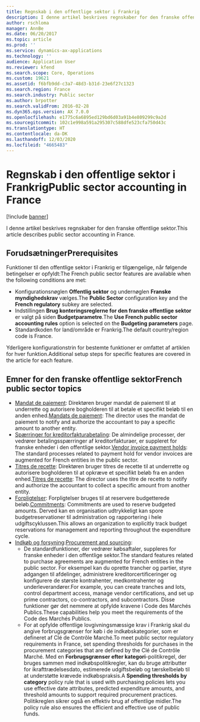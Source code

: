 ```yaml
---
title: Regnskab i den offentlige sektor i Frankrig
description: I denne artikel beskrives regnskaber for den franske offentlige sektor.
author: rschloma
manager: AnnBe
ms.date: 06/20/2017
ms.topic: article
ms.prod: ''
ms.service: dynamics-ax-applications
ms.technology: ''
audience: Application User
ms.reviewer: kfend
ms.search.scope: Core, Operations
ms.custom: 19621
ms.assetid: f6bfb9dd-c3a7-48d3-b31d-23e6f27c1323
ms.search.region: France
ms.search.industry: Public sector
ms.author: brpotter
ms.search.validFrom: 2016-02-28
ms.dyn365.ops.version: AX 7.0.0
ms.openlocfilehash: e1775c6a6895ed129bd6d03a91b4e809299c9a2d
ms.sourcegitcommit: 102c1e998a591a295307c588dfe523cfa750d43c
ms.translationtype: HT
ms.contentlocale: da-DK
ms.lasthandoff: 12/03/2020
ms.locfileid: "4665483"
---
```

# <a name="public-sector-accounting-in-france"></a><span data-ttu-id="17824-103">Regnskab i den offentlige sektor i Frankrig</span><span class="sxs-lookup"><span data-stu-id="17824-103">Public sector accounting in France</span></span>

[!include [banner](../includes/banner.md)]

<span data-ttu-id="17824-104">I denne artikel beskrives regnskaber for den franske offentlige sektor.</span><span class="sxs-lookup"><span data-stu-id="17824-104">This article describes public sector accounting in France.</span></span>

## <a name="prerequisites"></a><span data-ttu-id="17824-105">Forudsætninger</span><span class="sxs-lookup"><span data-stu-id="17824-105">Prerequisites</span></span>

<span data-ttu-id="17824-106">Funktioner til den offentlige sektor i Frankrig er tilgængelige, når følgende betingelser er opfyldt:</span><span class="sxs-lookup"><span data-stu-id="17824-106">The French public sector features are available when the following conditions are met:</span></span>

-   <span data-ttu-id="17824-107">Konfigurationsnøglen **Offentlig sektor** og undernøglen **Franske myndighedskrav** vælges.</span><span class="sxs-lookup"><span data-stu-id="17824-107">The **Public Sector** configuration key and the **French regulatory** subkey are selected.</span></span>
-   <span data-ttu-id="17824-108">Indstillingen **Brug konteringsreglerne for den franske offentlige sektor** er valgt på siden **Budgetparametre**.</span><span class="sxs-lookup"><span data-stu-id="17824-108">The **Use French public sector accounting rules** option is selected on the **Budgeting parameters** page.</span></span>
-   <span data-ttu-id="17824-109">Standardkoden for land/område er Frankrig.</span><span class="sxs-lookup"><span data-stu-id="17824-109">The default country/region code is France.</span></span>

<span data-ttu-id="17824-110">Yderligere konfigurationstrin for bestemte funktioner er omfattet af artiklen for hver funktion.</span><span class="sxs-lookup"><span data-stu-id="17824-110">Additional setup steps for specific features are covered in the article for each feature.</span></span>

## <a name="french-public-sector-topics"></a><span data-ttu-id="17824-111">Emner for den franske offentlige sektor</span><span class="sxs-lookup"><span data-stu-id="17824-111">French public sector topics</span></span>
-   <span data-ttu-id="17824-112">[Mandat de paiement](emea-fra-mandats-de-paiement.md): Direktøren bruger mandat de paiement til at underrette og autorisere bogholderen til at betale et specifikt beløb til en anden enhed.</span><span class="sxs-lookup"><span data-stu-id="17824-112">[Mandats de paiement](emea-fra-mandats-de-paiement.md): The director uses the mandat de paiement to notify and authorize the accountant to pay a specific amount to another entity.</span></span>
-   <span data-ttu-id="17824-113">[Spærringer for kreditorfakturabetaling](emea-fra-vendor-invoice-payment-holds-public-sector.md): De almindelige processer, der vedrører betalingsspærringer af kreditorfakturaer, er suppleret for franske enheder i den offentlige sektor.</span><span class="sxs-lookup"><span data-stu-id="17824-113">[Vendor invoice payment holds](emea-fra-vendor-invoice-payment-holds-public-sector.md): The standard processes related to payment hold for vendor invoices are augmented for French entities in the public sector.</span></span>
-   <span data-ttu-id="17824-114">[Titres de recette](emea-fra-titres-de-recette-public-sector.md): Direktøren bruger titres de recette til at underrette og autorisere bogholderen til at opkræve et specifikt beløb fra en anden enhed.</span><span class="sxs-lookup"><span data-stu-id="17824-114">[Titres de recette](emea-fra-titres-de-recette-public-sector.md): The director uses the titre de recette to notify and authorize the accountant to collect a specific amount from another entity.</span></span>
-   <span data-ttu-id="17824-115">[Forpligtelser](emea-fra-commitments-public-sector.md): Forpligtelser bruges til at reservere budgetterede beløb.</span><span class="sxs-lookup"><span data-stu-id="17824-115">[Commitments](emea-fra-commitments-public-sector.md): Commitments are used to reserve budgeted amounts.</span></span> <span data-ttu-id="17824-116">Derved kan en organisation udtrykkeligt kan spore budgetreservationer til administration og rapportering i hele udgiftscyklussen.</span><span class="sxs-lookup"><span data-stu-id="17824-116">This allows an organization to explicitly track budget reservations for management and reporting throughout the expenditure cycle.</span></span>
-   <span data-ttu-id="17824-117">[Indkøb og forsyning](emea-fra-procurement-sourcing-public-sector.md):</span><span class="sxs-lookup"><span data-stu-id="17824-117">[Procurement and sourcing](emea-fra-procurement-sourcing-public-sector.md):</span></span>
    -   <span data-ttu-id="17824-118">De standardfunktioner, der vedrører købsaftaler, suppleres for franske enheder i den offentlige sektor.</span><span class="sxs-lookup"><span data-stu-id="17824-118">The standard features related to purchase agreements are augmented for French entities in the public sector.</span></span> <span data-ttu-id="17824-119">For eksempel kan du oprette trancher og partier, styre adgangen til afdelinger, administrere kreditorcertificeringer og konfigurere de største kontrahenter, medkontrahenter og underleverandører.</span><span class="sxs-lookup"><span data-stu-id="17824-119">For example, you can create tranches and lots, control department access, manage vendor certifications, and set up prime contractors, co-contractors, and subcontractors.</span></span> <span data-ttu-id="17824-120">Disse funktioner gør det nemmere at opfylde kravene i Code des Marchés Publics.</span><span class="sxs-lookup"><span data-stu-id="17824-120">These capabilities help you meet the requirements of the Code des Marchés Publics.</span></span>
    -   <span data-ttu-id="17824-121">For at opfylde offentlige lovgivningsmæssige krav i Frankrig skal du angive forbrugsgrænser for køb i de indkøbskategorier, som er defineret af Clé de Contrôle Marché.</span><span class="sxs-lookup"><span data-stu-id="17824-121">To meet public sector regulatory requirements in France, set spending thresholds for purchases in the procurement categories that are defined by the Clé de Contrôle Marché.</span></span> <span data-ttu-id="17824-122">Med en **Forbrugsgrænser efter kategori**-politikregel, der bruges sammen med indkøbspolitikregler, kan du bruge attributter for ikrafttrædelsesdato, estimerede udgiftsbeløb og tærskelbeløb til at understøtte krævede indkøbspraksis.</span><span class="sxs-lookup"><span data-stu-id="17824-122">A **Spending thresholds by category** policy rule that is used with purchasing policies lets you use effective date attributes, predicted expenditure amounts, and threshold amounts to support required procurement practices.</span></span> <span data-ttu-id="17824-123">Politikreglen sikrer også en effektiv brug af offentlige midler.</span><span class="sxs-lookup"><span data-stu-id="17824-123">The policy rule also ensures the efficient and effective use of public funds.</span></span>




